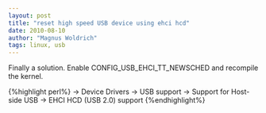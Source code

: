 ```yaml
---
layout: post
title: "reset high speed USB device using ehci hcd"
date: 2010-08-10
author: "Magnus Woldrich"
tags: linux, usb
---
```


Finally a solution.
Enable CONFIG_USB_EHCI_TT_NEWSCHED and recompile the kernel.

{%highlight perl%}
-> Device Drivers
  -> USB support
    -> Support for Host-side USB
      -> EHCI HCD (USB 2.0) support
{%endhighlight%}
